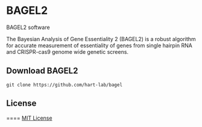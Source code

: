 # BAGEL2

BAGEL2 software

The Bayesian Analysis of Gene Essentiality 2 (BAGEL2) is a robust algorithm for accurate measurement of essentiality of genes from single hairpin RNA and CRISPR-cas9 genome wide genetic screens. 

## Download BAGEL2

```
git clone https://github.com/hart-lab/bagel
```

## License
====
[MIT License](LICENSE)



